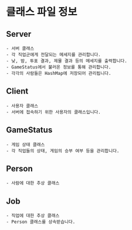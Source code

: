 # 클래스 파일 정보

## Server
    - 서버 클래스
    - 각 직업군에게 전달되는 메세지를 관리합니다.
    - 낮, 밤, 투표 결과, 제물 결과 등의 메세지를 출력합니다.
    - GameStatus에서 불러온 정보를 통해 관리합니다.
    - 각각의 사람들은 HashMap에 저장되어 관리됩니다.

## Client
    - 사용자 클래스
    - 서버에 접속하기 위한 사용자의 클래스입니다.

## GameStatus
    - 게임 상태 클래스
    - 각 직업들의 상태, 게임의 승부 여부 등을 관리합니다.

## Person
    - 사람에 대한 추상 클래스

## Job
    - 직업에 대한 추상 클래스
    - Person 클래스를 상속받습니다.